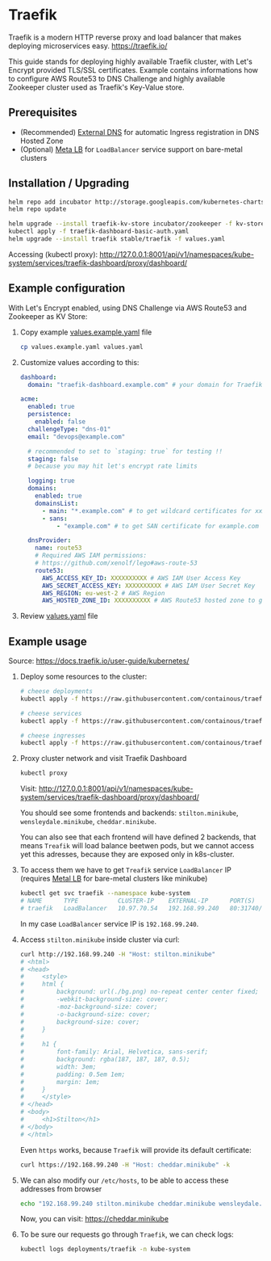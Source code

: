 # Traefik

Traefik is a modern HTTP reverse proxy and load balancer that makes deploying microservices easy.
https://traefik.io/

This guide stands for deploying highly available Traefik cluster, with Let's Encrypt provided TLS/SSL certificates.
Example contains informations how to configure AWS Route53 to DNS Challenge and highly available Zookeeper cluster used as Traefik's Key-Value store.

## Prerequisites

- (Recommended) [External DNS](../external-dns/README.md) for automatic Ingress registration in DNS Hosted Zone
- (Optional) [Meta LB](../metal-lb/README.md) for `LoadBalancer` service support on bare-metal clusters

## Installation / Upgrading

```bash
helm repo add incubator http://storage.googleapis.com/kubernetes-charts-incubator
helm repo update

helm upgrade --install traefik-kv-store incubator/zookeeper -f kv-store.yaml --wait
kubectl apply -f traefik-dashboard-basic-auth.yaml
helm upgrade --install traefik stable/traefik -f values.yaml
```

Accessing (kubectl proxy):
http://127.0.0.1:8001/api/v1/namespaces/kube-system/services/traefik-dashboard/proxy/dashboard/

## Example configuration

With Let's Encrypt enabled, using DNS Challenge via AWS Route53 and Zookeeper as KV Store:

1. Copy example [values.example.yaml](./values.example.yaml) file

    ```bash
    cp values.example.yaml values.yaml
    ```

2. Customize values according to this:

    ```yaml
    dashboard:
      domain: "traefik-dashboard.example.com" # your domain for Traefik's dashboard

    acme:
      enabled: true
      persistence:
        enabled: false
      challengeType: "dns-01"
      email: "devops@example.com"

      # recommended to set to `staging: true` for testing !!
      staging: false
      # because you may hit let's encrypt rate limits

      logging: true
      domains:
        enabled: true
        domainsList:
          - main: "*.example.com" # to get wildcard certificates for xxxx.example.com domains
          - sans:
              - "example.com" # to get SAN certificate for example.com

      dnsProvider:
        name: route53
        # Required AWS IAM permissions:
        # https://github.com/xenolf/lego#aws-route-53
        route53:
          AWS_ACCESS_KEY_ID: XXXXXXXXXX # AWS IAM User Access Key
          AWS_SECRET_ACCESS_KEY: XXXXXXXXXX # AWS IAM User Secret Key
          AWS_REGION: eu-west-2 # AWS Region
          AWS_HOSTED_ZONE_ID: XXXXXXXXXX # AWS Route53 hosted zone to get acme certificates
    ```

3. Review [values.yaml](./values.yaml) file

## Example usage

Source: https://docs.traefik.io/user-guide/kubernetes/

1. Deploy some resources to the cluster:

    ```bash
    # cheese deployments
    kubectl apply -f https://raw.githubusercontent.com/containous/traefik/master/examples/k8s/cheese-deployments.yaml

    # cheese services
    kubectl apply -f https://raw.githubusercontent.com/containous/traefik/master/examples/k8s/cheese-services.yaml

    # cheese ingresses
    kubectl apply -f https://raw.githubusercontent.com/containous/traefik/master/examples/k8s/cheese-ingress.yaml
    ```

2. Proxy cluster network and visit Traefik Dashboard

    ```bash
    kubectl proxy
    ```

    Visit: http://127.0.0.1:8001/api/v1/namespaces/kube-system/services/traefik-dashboard/proxy/dashboard/

    You should see some frontends and backends: `stilton.minikube`, `wensleydale.minikube`, `cheddar.minikube`.

    You can also see that each frontend will have defined 2 backends, that means `Treafik` will load balance beetwen pods, but we cannot access yet this adresses, because they are exposed only in k8s-cluster.

3. To access them we have to get `Treafik` service `LoadBalancer` IP (requires [Metal LB](../metal-lb/README.md) for bare-metal clusters like minikube)

    ```bash
    kubectl get svc traefik --namespace kube-system
    # NAME      TYPE           CLUSTER-IP    EXTERNAL-IP      PORT(S)                      AGE
    # traefik   LoadBalancer   10.97.70.54   192.168.99.240   80:31740/TCP,443:31601/TCP   10m
    ```

    In my case `LoadBalancer` service IP is `192.168.99.240`.

4. Access `stilton.minikube` inside cluster via curl:

    ```bash
    curl http://192.168.99.240 -H "Host: stilton.minikube"
    # <html>
    # <head>
    #     <style>
    #     html {
    #         background: url(./bg.png) no-repeat center center fixed;
    #         -webkit-background-size: cover;
    #         -moz-background-size: cover;
    #         -o-background-size: cover;
    #         background-size: cover;
    #     }
    #
    #     h1 {
    #         font-family: Arial, Helvetica, sans-serif;
    #         background: rgba(187, 187, 187, 0.5);
    #         width: 3em;
    #         padding: 0.5em 1em;
    #         margin: 1em;
    #     }
    #     </style>
    # </head>
    # <body>
    #     <h1>Stilton</h1>
    # </body>
    # </html>
    ```

    Even `https` works, because `Traefik` will provide its default certificate:

    ```bash
    curl https://192.168.99.240 -H "Host: cheddar.minikube" -k
    ```

5. We can also modify our `/etc/hosts`, to be able to access these addresses from browser

    ```bash
    echo "192.168.99.240 stilton.minikube cheddar.minikube wensleydale.minikube" | sudo tee -a /etc/hosts
    ```

    Now, you can visit: https://cheddar.minikube

6. To be sure our requests go through `Traefik`, we can check logs:

    ```bash
    kubectl logs deployments/traefik -n kube-system
    ```
